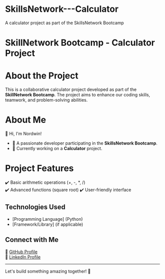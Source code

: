 # SkillsNetwork---Calculator
A calculator project as part of the SkillsNetwork Bootcamp
# SkillNetwork Bootcamp - Calculator Project

# About the Project
This is a collaborative calculator project developed as part of the **SkillNetwork Bootcamp**. The project aims to enhance our coding skills, teamwork, and problem-solving abilities.

# About Me
👋 Hi, I'm Nordwin!
- 🚀 A passionate developer participating in the **SkillsNetwork Bootcamp**.
- 🎯 Currently working on a **Calculator** project.

# Project Features
✔️ Basic arithmetic operations (+, -, *, /)  
✔️ Advanced functions (square root)
✔️ User-friendly interface  

## Technologies Used
- [Programming Language] (Python)
- [Framework/Library] (if applicable)

## Connect with Me
🔗 [GitHub Profile](https://github.com/Nordwin-icreate)  
🔗 [LinkedIn Profile](www.linkedin.com/in/nordwin-tepong-mukwate-b947b7b9)  

---
Let's build something amazing together! 🚀
